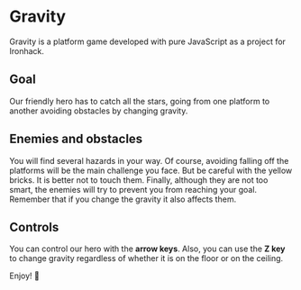 # Gravity
Gravity is a platform game developed with pure JavaScript as a project for Ironhack.

## Goal
Our friendly hero has to catch all the stars, going from one platform to another avoiding obstacles by changing gravity.

## Enemies and obstacles
You will find several hazards in your way. Of course, avoiding falling off the platforms will be the main challenge you face. But be careful with the yellow bricks. It is better not to touch them. Finally, although they are not too smart, the enemies will try to prevent you from reaching your goal. Remember that if you change the gravity it also affects them.

## Controls
You can control our hero with the **arrow keys**. Also, you can use the **Z key** to change gravity regardless of whether it is on the floor or on the ceiling.

Enjoy! 👾
